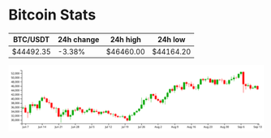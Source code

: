 # Bitcoin Stats

BTC/USDT|24h change|24h high|24h low|
|---|---|---|---|
|$44492.35|-3.38%|$46460.00|$44164.20|

<img src="./chart.svg">
